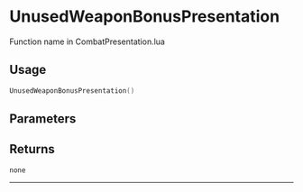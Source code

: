 # UnusedWeaponBonusPresentation
Function name in CombatPresentation.lua
## Usage
```lua
UnusedWeaponBonusPresentation()
```
## Parameters

## Returns
`none`

---